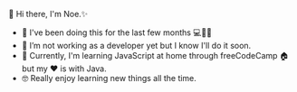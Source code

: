 👋 Hi there, I'm Noe.✨
- 📅 I've been doing this for the last few months 💻🔢🔡
- 🔭 I’m not working as a developer yet but I know I'll do it soon. 
- 🌱 Currently, I'm learning JavaScript at home through freeCodeCamp 🏠 but my ❤️ is with Java. 
- 🤓 Really enjoy learning new things all the time. 
